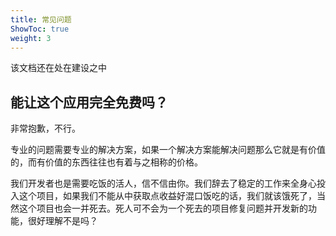 ```yaml
---
title: 常见问题
ShowToc: true
weight: 3
---
```


该文档还在处在建设之中

## 能让这个应用完全免费吗？

非常抱歉，不行。

专业的问题需要专业的解决方案，如果一个解决方案能解决问题那么它就是有价值的，而有价值的东西往往也有着与之相称的价格。

我们开发者也是需要吃饭的活人，信不信由你。我们辞去了稳定的工作来全身心投入这个项目，如果我们不能从中获取点收益好混口饭吃的话，我们就该饿死了，当然这个项目也会一并死去。死人可不会为一个死去的项目修复问题并开发新的功能，很好理解不是吗？

